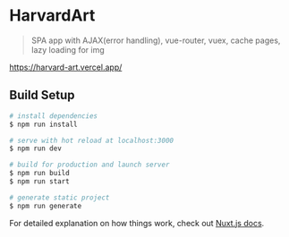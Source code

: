 # HarvardArt

> SPA app with AJAX(error handling), vue-router, vuex, cache pages, lazy loading for img

https://harvard-art.vercel.app/

## Build Setup

``` bash
# install dependencies
$ npm run install

# serve with hot reload at localhost:3000
$ npm run dev

# build for production and launch server
$ npm run build
$ npm run start

# generate static project
$ npm run generate
```

For detailed explanation on how things work, check out [Nuxt.js docs](https://nuxtjs.org).
